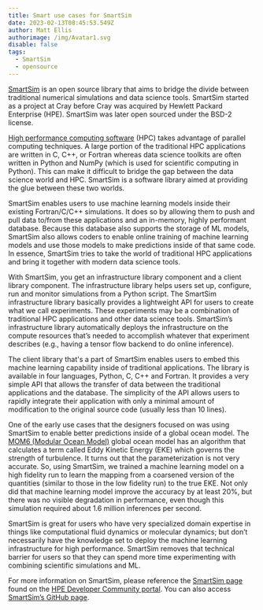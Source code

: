 ```yaml
---
title: Smart use cases for SmartSim
date: 2023-02-13T08:45:53.549Z
author: Matt Ellis
authorimage: /img/Avatar1.svg
disable: false
tags:
  - SmartSim
  - opensource
---
```

[SmartSim](https://developer.hpe.com/platform/smartsim/home) is an open source library that aims to bridge the divide between traditional numerical simulations and data science tools. SmartSim started as a project at Cray before Cray was acquired by Hewlett Packard Enterprise (HPE). SmartSim was later open sourced under the BSD-2 license.

[High performance computing software](https://www.hpe.com/us/en/compute/hpc/hpc-software.html) (HPC) takes advantage of parallel computing techniques. A large portion of the traditional HPC applications are written in C, C++, or Fortran whereas data science toolkits are often written in Python and NumPy (which is used for scientific computing in Python). This can make it difficult to bridge the gap between the data science world and HPC. SmartSim is a software library aimed at providing the glue between these two worlds.

SmartSim enables users to use machine learning models inside their existing Fortran/C/C++ simulations. It does so by allowing them to push and pull data to/from these applications and an in-memory, highly performant database. Because this database also supports the storage of ML models, SmartSim also allows coders to enable online training of machine learning models and use those models to make predictions inside of that same code. In essence, SmartSim tries to take the world of traditional HPC applications and bring it together with modern data science tools.

With SmartSim, you get an infrastructure library component and a client library component. The infrastructure library helps users set up, configure, run and monitor simulations from a Python script. The SmartSim infrastructure library basically provides a lightweight API for users to create what we call experiments. These experiments may be a combination of traditional HPC applications and other data science tools. SmartSim’s infrastructure library automatically deploys the infrastructure on the compute resources that’s needed to accomplish whatever that experiment describes (e.g., having a tensor flow backend to do online inference). 

The client library that's a part of SmartSim enables users to embed this machine learning capability inside of traditional applications.  The library is available in four languages, Python, C, C++ and Fortran. It provides a very simple API that allows the transfer of data between the traditional applications and the database. The simplicity of the API allows users to rapidly integrate their application with only a minimal amount of modification to the original source code (usually less than 10 lines).  

One of the early use cases that the designers focused on was using SmartSim to enable better predictions inside of a global ocean model. The [MOM6 (Modular Ocean Model)](https://www.gfdl.noaa.gov/mom-ocean-model/) global ocean model has an algorithm that calculates a term called Eddy Kinetic Energy (EKE) which governs the strength of turbulence. It turns out that the parameterization is not very accurate. So, using SmartSim, we trained a machine learning model on a high fidelity run to learn the mapping from a coarsened version of the quantities (similar to those in the low fidelity run) to the true EKE. Not only did that machine learning model improve the accuracy by at least 20%, but there was no visible degradation in performance, even though this simulation required about 1.6 million inferences per second. 

SmartSim is great for users who have very specialized domain expertise in things like computational fluid dynamics or molecular dynamics; but don’t necessarily have the knowledge set to deploy the machine learning infrastructure for high performance. SmartSim removes that technical barrier for users so that they can spend more time experimenting with combining scientific simulations and ML.

For more information on SmartSim, please reference the [SmartSim page](https://developer.hpe.com/platform/smartsim/home) found on the [HPE Developer Community portal](https://developer.hpe.com/). You can also access [SmartSim’s GitHub page](https://github.com/CrayLabs/SmartSim). 

